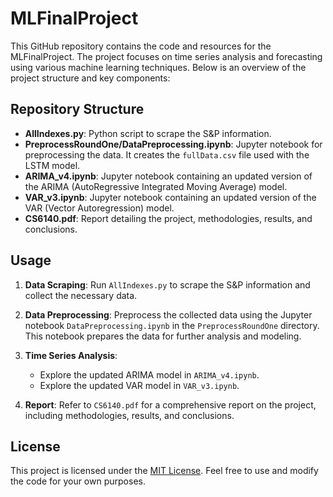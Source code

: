 # MLFinalProject

This GitHub repository contains the code and resources for the MLFinalProject. The project focuses on time series analysis and forecasting using various machine learning techniques. Below is an overview of the project structure and key components:

## Repository Structure

- **AllIndexes.py**: Python script to scrape the S&P information.
- **PreprocessRoundOne/DataPreprocessing.ipynb**: Jupyter notebook for preprocessing the data. It creates the `fullData.csv` file used with the LSTM model.
- **ARIMA_v4.ipynb**: Jupyter notebook containing an updated version of the ARIMA (AutoRegressive Integrated Moving Average) model.
- **VAR_v3.ipynb**: Jupyter notebook containing an updated version of the VAR (Vector Autoregression) model.
- **CS6140.pdf**: Report detailing the project, methodologies, results, and conclusions.

## Usage

1. **Data Scraping**: Run `AllIndexes.py` to scrape the S&P information and collect the necessary data.

2. **Data Preprocessing**: Preprocess the collected data using the Jupyter notebook `DataPreprocessing.ipynb` in the `PreprocessRoundOne` directory. This notebook prepares the data for further analysis and modeling.

3. **Time Series Analysis**:
   - Explore the updated ARIMA model in `ARIMA_v4.ipynb`.
   - Explore the updated VAR model in `VAR_v3.ipynb`.

4. **Report**: Refer to `CS6140.pdf` for a comprehensive report on the project, including methodologies, results, and conclusions.

## License

This project is licensed under the [MIT License](LICENSE). Feel free to use and modify the code for your own purposes.

